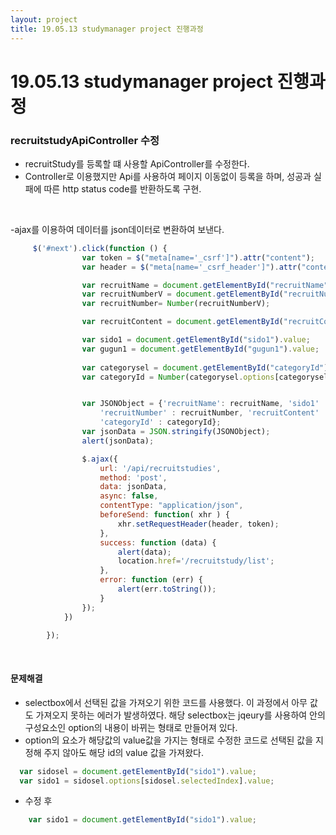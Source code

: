 ```yaml
---
layout: project
title: 19.05.13 studymanager project 진행과정
---
```


# 19.05.13 studymanager project 진행과정
### recruitstudyApiController 수정
- recruitStudy를 등록할 떄 사용할 ApiController를 수정한다.
- Controller로 이용했지만 Api를 사용하여 페이지 이동없이 등록을 하며, 성공과 실패에 따른 http status code를 반환하도록 구현.

<br>

-ajax를 이용하여 데이터를 json데이터로 변환하여 보낸다.
```javascript
     $('#next').click(function () {
                var token = $("meta[name='_csrf']").attr("content");
                var header = $("meta[name='_csrf_header']").attr("content");

                var recruitName = document.getElementById("recruitName").value;
                var recruitNumberV = document.getElementById("recruitNumber").value;
                var recruitNumber= Number(recruitNumberV);

                var recruitContent = document.getElementById("recruitContent").value;

                var sido1 = document.getElementById("sido1").value;
                var gugun1 = document.getElementById("gugun1").value;
               
                var categorysel = document.getElementById("categoryId");
                var categoryId = Number(categorysel.options[categorysel.selectedIndex].value);


                var JSONObject = {'recruitName': recruitName, 'sido1' : sido1, 'gugun1' : gugun1,
                    'recruitNumber' : recruitNumber, 'recruitContent' : recruitContent,
                    'categoryId' : categoryId};
                var jsonData = JSON.stringify(JSONObject);
                alert(jsonData);

                $.ajax({
                    url: '/api/recruitstudies',
                    method: 'post',
                    data: jsonData,
                    async: false,
                    contentType: "application/json",
                    beforeSend: function( xhr ) {
                        xhr.setRequestHeader(header, token);
                    },
                    success: function (data) {
                        alert(data);
                        location.href='/recruitstudy/list';
                    },
                    error: function (err) {
                        alert(err.toString());
                    }
                });
            })

        });
```

<br>



    

#### 문제해결
- selectbox에서 선택된 값을 가져오기 위한 코드를 사용했다. 이 과정에서 아무 값도 가져오지 못하는 에러가 발생하였다. 해당 selectbox는 jqeury를 사용하여 안의 구성요소인 option의 내용이 바뀌는 형태로 만들어져 있다. 
- option의 요소가 해당값의 value값을 가지는 형태로 수정한 코드로 선택된 값을 지정해 주지 않아도 해당 id의 value 값을 가져왔다. 

```javascript
  var sidosel = document.getElementById("sido1").value;
  var sido1 = sidosel.options[sidosel.selectedIndex].value;
```

- 수정 후

```javascript
    var sido1 = document.getElementById("sido1").value;
```